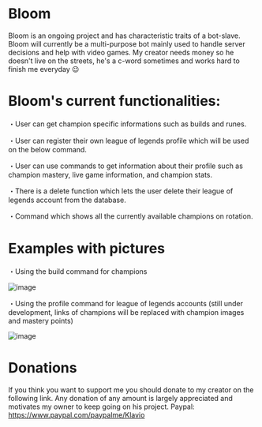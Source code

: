 # Bloom


Bloom is an ongoing project and has characteristic traits of a bot-slave. Bloom will currently be a multi-purpose bot mainly used to handle server decisions and help with video games. My creator needs money so he doesn't live on the streets, he's a c-word sometimes and works hard to finish me everyday :wink:


# **Bloom's current functionalities:**

   ・User can get champion specific informations such as builds and runes. 
  
   ・User can register their own league of legends profile which will be used on the below command.
  
   ・User can use commands to get information about their profile such as champion mastery, live game information, and champion stats.
  
   ・There is a delete function which lets the user delete their league of legends account from the database. 
  
   ・Command which shows all the currently available champions on rotation.

# **Examples with pictures**

   ・Using the build command for champions

![image](https://user-images.githubusercontent.com/47726384/134890490-e519bcc3-e743-4e2a-a980-42f88fe757cc.png)

   ・Using the profile command for league of legends accounts (still under development, links of champions will be replaced with champion images and mastery points)

![image](https://user-images.githubusercontent.com/47726384/135690575-9bce28e4-837f-4eba-9748-360a4dc1c5e2.png)
 


# **Donations**

 If you think you want to support me you should donate to my creator on the following link. Any donation of any amount is largely appreciated and motivates my owner to keep going  on his project.
 Paypal:         https://www.paypal.com/paypalme/Klavio

